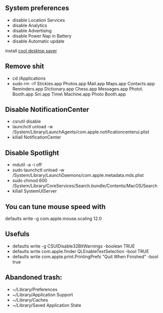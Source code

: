 ## System preferences
* disable Location Services
* disable Analytics
* disable Advertising
* disable Power Nap in Battery
* disable Automatic update

install [cool desktop saver](//github.com/pedrommcarrasco/Brooklyn/releases/download/1.0.0/Brooklyn.saver.zip)

## Remove shit
* cd /Applications
* sudo rm -rf Stickies.app Photos.app Mail.app Maps.app Contacts.app Reminders.app Dictionary.app Chess.app Messages.app Photo\ Booth.app Siri.app Time\ Machine.app Photo Booth.app

## Disable NotificationCenter
* csrutil disable
* launchctl unload -w /System/Library/LaunchAgents/com.apple.notificationcenterui.plist
* killall NotificationCenter

## Disable Spotlight
* mdutil -a -i off
* sudo launchctl unload -w /System/Library/LaunchDaemons/com.apple.metadata.mds.plist
* sudo chmod 600 /System/Library/CoreServices/Search.bundle/Contents/MacOS/Search
* killall SystemUIServer

## You can tune mouse speed with
defaults write -g com.apple.mouse.scaling 12.0

## Usefuls
* defaults write -g CSUIDisable32BitWarnings -boolean TRUE
* defaults write com.apple.finder QLEnableTextSelection -bool TRUE
* defaults write com.apple.print.PrintingPrefs "Quit When Finished" -bool true

## Abandoned trash:
* ~/Library/Preferences
* ~/Library/Application Support
* ~/Library/Caches
* ~/Library/Saved Application State
